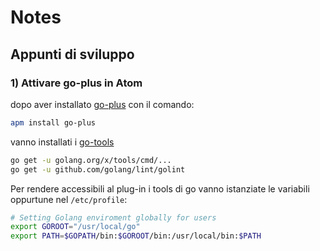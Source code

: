 Notes
=====

Appunti di sviluppo
-------------------

### 1) Attivare go-plus in Atom

dopo aver installato [go-plus](https://atom.io/packages/go-plus) con il comando:

```bash
apm install go-plus
```

vanno installati i [go-tools](http://marcio.io/2015/07/supercharging-atom-editor-for-go-development/)

```bash
go get -u golang.org/x/tools/cmd/...
go get -u github.com/golang/lint/golint
```

Per rendere accessibili al plug-in i tools di go vanno istanziate le variabili oppurtune nel `/etc/profile`:

```bash
# Setting Golang enviroment globally for users
export GOROOT="/usr/local/go"                                                                                                              export GOPATH="/home/wolf/Sviluppo/go"
export PATH=$GOPATH/bin:$GOROOT/bin:/usr/local/bin:$PATH
```
